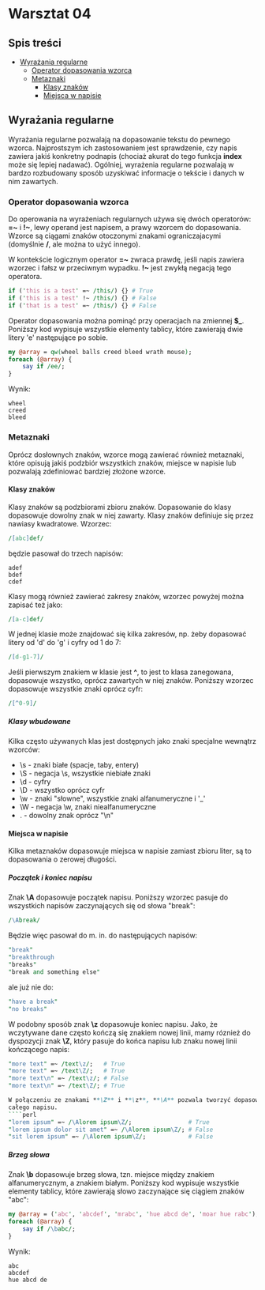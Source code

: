 # Warsztat 04

<!--TOC_START--->
## Spis treści
* [Wyrażania regularne](#wyrażania-regularne)
    * [Operator dopasowania wzorca](#operator-dopasowania-wzorca)
    * [Metaznaki](#metaznaki)
        * [Klasy znaków](#klasy-znaków)
        * [Miejsca w napisie](#miejsca-w-napisie)

<!--TOC_END--->

## Wyrażania regularne
Wyrażania regularne pozwalają na dopasowanie tekstu do pewnego wzorca.
Najprostszym ich zastosowaniem jest sprawdzenie, czy napis zawiera
jakiś konkretny podnapis (chociaż akurat do tego funkcja **index** może
się lepiej nadawać). Ogólniej, wyrażenia regularne pozwalają w bardzo
rozbudowany sposób uzyskiwać informacje o tekście i danych w nim zawartych.

### Operator dopasowania wzorca
Do operowania na wyrażeniach regularnych używa się dwóch operatorów:
**=~** i **!~**, lewy operand jest napisem, a prawy wzorcem do dopasowania.
Wzorce są ciągami znaków otoczonymi znakami ograniczajacymi
(domyślnie **/**, ale można to użyć innego).

W kontekście logicznym operator **=~** zwraca prawdę, jeśli napis zawiera
wzorzec i fałsz w przeciwnym wypadku. **!~** jest zwykłą negacją tego
operatora.
````perl
if ('this is a test' =~ /this/) {} # True
if ('this is a test' !~ /this/) {} # False
if ('that is a test' =~ /this/) {} # False
````

Operator dopasowania można pominąć przy operacjach na zmiennej **$_**.
Poniższy kod wypisuje wszystkie elementy tablicy, które zawierają dwie
litery 'e' następujące po sobie.
````perl
my @array = qw(wheel balls creed bleed wrath mouse);
foreach (@array) {
    say if /ee/;
}
````
Wynik:
````
wheel
creed
bleed
````

### Metaznaki
Oprócz dosłownych znaków, wzorce mogą zawierać również metaznaki, które
opisują jakiś podzbiór wszystkich znaków, miejsce w napisie lub pozwalają
zdefiniować bardziej złożone wzorce.

#### Klasy znaków
Klasy znaków są podzbiorami zbioru znaków. Dopasowanie do klasy dopasowuje
dowolny znak w niej zawarty. Klasy znaków definiuje się przez nawiasy
kwadratowe. Wzorzec:
````perl
/[abc]def/
````
będzie pasował do trzech napisów:
````
adef
bdef
cdef
````

Klasy mogą również zawierać zakresy znaków, wzorzec powyżej można zapisać
też jako:
````perl
/[a-c]def/
````

W jednej klasie może znajdować się kilka zakresów, np. żeby dopasować
litery od 'd' do 'g' i cyfry od 1 do 7:
````perl
/[d-g1-7]/
````

Jeśli pierwszym znakiem w klasie jest **^**, to jest to klasa zanegowana,
dopasowuje wszystko, oprócz zawartych w niej znaków. Poniższy wzorzec
dopasowuje wszystkie znaki oprócz cyfr:
````perl
/[^0-9]/
````

##### Klasy wbudowane
Kilka często używanych klas jest dostępnych jako znaki specjalne wewnątrz
wzorców:
* \s - znaki białe (spacje, taby, entery)
* \S - negacja \s, wszystkie niebiałe znaki
* \d - cyfry
* \D - wszystko oprócz cyfr
* \w - znaki "słowne", wszystkie znaki alfanumeryczne i '_'
* \W - negacja \w, znaki niealfanumeryczne
* .  - dowolny znak oprócz "\n"

#### Miejsca w napisie
Kilka metaznaków dopasowuje miejsca w napisie zamiast zbioru liter, są to
dopasowania o zerowej długości.

##### Początek i koniec napisu
Znak **\A** dopasowuje początek napisu.
Poniższy wzorzec pasuje do wszystkich napisów zaczynających się od słowa
"break":
````perl
/\Abreak/
````
Będzie więc pasował do m. in. do następujących napisów:
````perl
"break"
"breakthrough
"breaks"
"break and something else"
````
ale już nie do:
````perl
"have a break"
"no breaks"
````

W podobny sposób znak **\z** dopasowuje koniec napisu. Jako, że wczytywane dane
często kończą się znakiem nowej linii, mamy róznież do dyspozycji znak **\Z**,
który pasuje do końca napisu lub znaku nowej linii kończącego napis:
````perl
"more text" =~ /text\z/;   # True
"more text" =~ /text\Z/;   # True
"more text\n" =~ /text\z/; # False
"more text\n" =~ /text\Z/; # True

W połączeniu ze znakami **\Z** i **\z**, **\A** pozwala tworzyć dopasowania
całego napisu.
````perl
"lorem ipsum" =~ /\Alorem ipsum\Z/;                # True
"lorem ipsum dolor sit amet" =~ /\Alorem ipsum\Z/; # False
"sit lorem ipsum" =~ /\Alorem ipsum\Z/;            # False
````

##### Brzeg słowa
Znak **\b** dopasowuje brzeg słowa, tzn. miejsce między znakiem
alfanumerycznym, a znakiem białym. Poniższy kod wypisuje wszystkie elementy
tablicy, które zawierają słowo zaczynające się ciągiem znaków "abc":
````perl
my @array = ('abc', 'abcdef', 'mrabc', 'hue abcd de', 'moar hue rabc');
foreach (@array) {
    say if /\babc/;
}
````
Wynik:
````
abc
abcdef
hue abcd de
````
